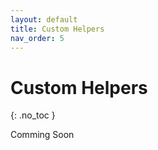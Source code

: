 ```yaml
---
layout: default
title: Custom Helpers
nav_order: 5
---
```


# Custom Helpers
{: .no_toc }

Comming Soon